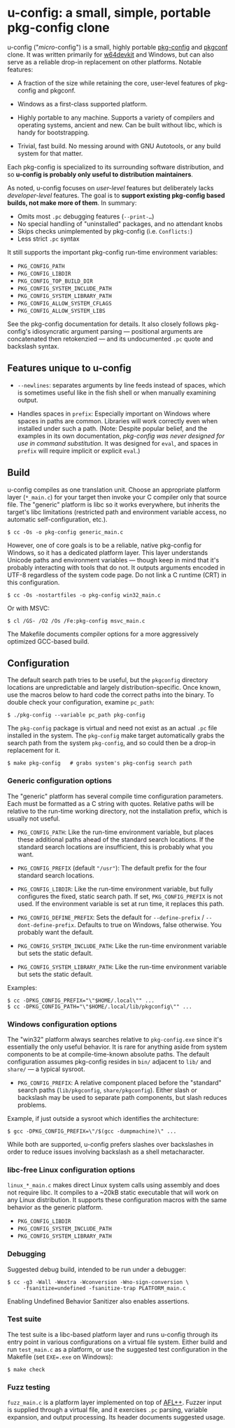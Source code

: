 # u-config: a small, simple, portable pkg-config clone

u-config ("*micro*-config") is a small, highly portable [pkg-config][] and
[pkgconf][] clone. It was written primarily for [w64devkit][] and Windows,
but can also serve as a reliable drop-in replacement on other platforms.
Notable features:

* A fraction of the size while retaining the core, user-level features of
  pkg-config and pkgconf.

* Windows as a first-class supported platform.

* Highly portable to any machine. Supports a variety of compilers and
  operating systems, ancient and new. Can be built without libc, which is
  handy for bootstrapping.

* Trivial, fast build. No messing around with GNU Autotools, or any build
  system for that matter.

Each pkg-config is specialized to its surrounding software distribution,
and so **u-config is probably only useful to distribution maintainers**.

As noted, u-config focuses on *user-level* features but deliberately lacks
*developer-level* features. The goal is to **support existing pkg-config
based builds, not make more of them**. In summary:

* Omits most `.pc` debugging features (`--print-…`)
* No special handling of "uninstalled" packages, and no attendant knobs
* Skips checks unimplemented by pkg-config (i.e. `Conflicts:`)
* Less strict `.pc` syntax

It still supports the important pkg-config run-time environment variables:

* `PKG_CONFIG_PATH`
* `PKG_CONFIG_LIBDIR`
* `PKG_CONFIG_TOP_BUILD_DIR`
* `PKG_CONFIG_SYSTEM_INCLUDE_PATH`
* `PKG_CONFIG_SYSTEM_LIBRARY_PATH`
* `PKG_CONFIG_ALLOW_SYSTEM_CFLAGS`
* `PKG_CONFIG_ALLOW_SYSTEM_LIBS`

See the pkg-config documentation for details. It also closely follows
pkg-config's idiosyncratic argument parsing — positional arguments are
concatenated then retokenzied — and its undocumented `.pc` quote and
backslash syntax.

## Features unique to u-config

* `--newlines`: separates arguments by line feeds instead of spaces, which
  is sometimes useful like in the fish shell or when manually examining
  output.

* Handles spaces in `prefix`: Especially important on Windows where spaces
  in paths are common. Libraries will work correctly even when installed
  under such a path. (Note: Despite popular belief, and the examples in
  its own documentation, *pkg-config was never designed for use in command
  substitution*. It was designed for `eval`, and spaces in `prefix` will
  require implicit or explicit `eval`.)

## Build

u-config compiles as one translation unit. Choose an appropriate platform
layer (`*_main.c`) for your target then invoke your C compiler only that
source file. The "generic" platform is libc so it works everywhere, but
inherits the target's libc limitations (restricted path and environment
variable access, no automatic self-configuration, etc.).

    $ cc -Os -o pkg-config generic_main.c

However, one of core goals is to be a reliable, native pkg-config for
Windows, so it has a dedicated platform layer. This layer understands
Unicode paths and environment variables — though keep in mind that it's
probably interacting with tools that do not. It outputs arguments encoded
in UTF-8 regardless of the system code page. Do not link a C runtime (CRT)
in this configuration.

    $ cc -Os -nostartfiles -o pkg-config win32_main.c

Or with MSVC:

    $ cl /GS- /O2 /Os /Fe:pkg-config msvc_main.c

The Makefile documents compiler options for a more aggressively optimized
GCC-based build.

## Configuration

The default search path tries to be useful, but the `pkgconfig` directory
locations are unpredictable and largely distribution-specific. Once known,
use the macros below to hard code the correct paths into the binary. To
double check your configuration, examine `pc_path`:

    $ ./pkg-config --variable pc_path pkg-config

The `pkg-config` package is virtual and need not exist as an actual `.pc`
file installed in the system. The `pkg-config` make target automatically
grabs the search path from the system `pkg-config`, and so could then be a
drop-in replacement for it.

    $ make pkg-config   # grabs system's pkg-config search path

### Generic configuration options

The "generic" platform has several compile time configuration parameters.
Each must be formatted as a C string with quotes. Relative paths will be
relative to the run-time working directory, not the installation prefix,
which is usually not useful.

* `PKG_CONFIG_PATH`: Like the run-time environment variable, but places
  these additional paths ahead of the standard search locations. If the
  standard search locations are insufficient, this is probably what you
  want.

* `PKG_CONFIG_PREFIX` (default `"/usr"`): The default prefix for the four
  standard search locations.

* `PKG_CONFIG_LIBDIR`: Like the run-time environment variable, but fully
  configures the fixed, static search path. If set, `PKG_CONFIG_PREFIX` is
  not used. If the environment variable is set at run time, it replaces
  this path.

* `PKG_CONFIG_DEFINE_PREFIX`: Sets the default for `--define-prefix` /
  `--dont-define-prefix`. Defaults to true on Windows, false otherwise.
  You probably want the default.

* `PKG_CONFIG_SYSTEM_INCLUDE_PATH`: Like the run-time environment variable
  but sets the static default.

* `PKG_CONFIG_SYSTEM_LIBRARY_PATH`: Like the run-time environment variable
  but sets the static default.

Examples:

    $ cc -DPKG_CONFIG_PREFIX="\"$HOME/.local\"" ...
    $ cc -DPKG_CONFIG_PATH="\"$HOME/.local/lib/pkgconfig\"" ...

### Windows configuration options

The "win32" platform always searches relative to `pkg-config.exe` since
it's essentially the only useful behavior. It is rare for anything aside
from system components to be at compile-time-known absolute paths. The
default configuration assumes pkg-config resides in `bin/` adjacent to
`lib/` and `share/` — a typical sysroot.

* `PKG_CONFIG_PREFIX`: A relative component placed before the "standard"
  search paths (`lib/pkgconfig`, `share/pkgconfig`). Either slash or
  backslash may be used to separate path components, but slash reduces
  problems.

Example, if just outside a sysroot which identifies the architecture:

    $ gcc -DPKG_CONFIG_PREFIX=\"/$(gcc -dumpmachine)\" ...

While both are supported, u-config prefers slashes over backslashes in
order to reduce issues involving backslash as a shell metacharacter.

### libc-free Linux configuration options

`linux_*_main.c` makes direct Linux system calls using assembly and does
not require libc. It compiles to a ~20kB static executable that will work
on any Linux distribution. It supports these configuration macros with the
same behavior as the generic platform.

* `PKG_CONFIG_LIBDIR`
* `PKG_CONFIG_SYSTEM_INCLUDE_PATH`
* `PKG_CONFIG_SYSTEM_LIBRARY_PATH`

### Debugging

Suggested debug build, intended to be run under a debugger:

    $ cc -g3 -Wall -Wextra -Wconversion -Wno-sign-conversion \
         -fsanitize=undefined -fsanitize-trap PLATFORM_main.c

Enabling Undefined Behavior Sanitizer also enables assertions.

### Test suite

The test suite is a libc-based platform layer and runs u-config through
its entry point in various configurations on a virtual file system. Either
build and run `test_main.c` as a platform, or use the suggested test
configuration in the Makefile (set `EXE=.exe` on Windows):

    $ make check

### Fuzz testing

`fuzz_main.c` is a platform layer implemented on top of [AFL++][]. Fuzzer
input is supplied through a virtual file, and it exercises `.pc` parsing,
variable expansion, and output processing. Its header documents suggested
usage.


[AFL++]: https://github.com/AFLplusplus/AFLplusplus
[pkg-config]: https://www.freedesktop.org/wiki/Software/pkg-config/
[pkgconf]: http://pkgconf.org/
[w64devkit]: https://github.com/skeeto/w64devkit
